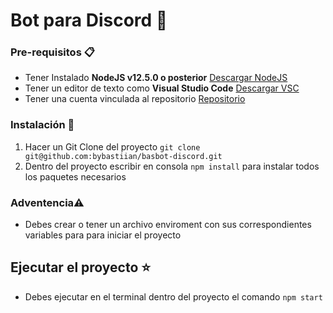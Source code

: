 # Bot para Discord 🤖

### Pre-requisitos 📋

- Tener Instalado **NodeJS v12.5.0 o posterior** [Descargar NodeJS](https://nodejs.org/es/)
- Tener un editor de texto como **Visual Studio Code** [Descargar VSC](https://visualstudio.microsoft.com/es/downloads/)
- Tener una cuenta vinculada al repositorio [Repositorio](https://github.com/bybastiian/basbot-discord)

### Instalación 🔧

1.  Hacer un Git Clone del proyecto `git clone git@github.com:bybastiian/basbot-discord.git`
2.  Dentro del proyecto escribir en consola `npm install` para instalar todos los paquetes necesarios

### Adventencia⚠️

- Debes crear o tener un archivo enviroment con sus correspondientes variables para para iniciar el proyecto

## Ejecutar el proyecto ⭐️

- Debes ejecutar en el terminal dentro del proyecto el comando `npm start`
